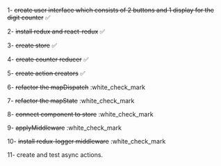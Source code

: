 1- ~~create user interface which consists of 2 buttons
and 1 display for the digit counter~~ :white_check_mark:

2- ~~install redux and react-redux~~ :white_check_mark:

3- ~~create store~~ :white_check_mark:

4- ~~create counter reducer~~ :white_check_mark:

5- ~~create action creators~~  :white_check_mark:

6- ~~refactor the mapDispatch~~ :white_check_mark

7- ~~refactor the mapState~~ :white_check_mark

8- ~~connect component to store~~ :white_check_mark

9- ~~applyMiddleware~~ :white_check_mark

10- ~~install redux-logger middleware~~ :white_check_mark

11- create and test async actions. 
